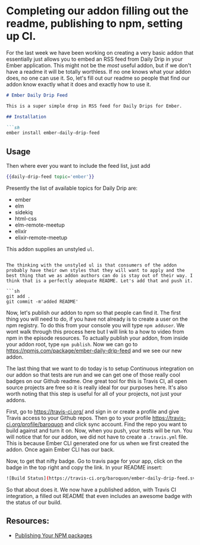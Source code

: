 # Completing our addon filling out the readme, publishing to npm, setting up CI.

For the last week we have been working on creating a very basic addon that essentially just allows you to embed an RSS feed from Daily Drip in your Ember application. This might not be the *most* useful addon, but if we don't have a readme it will be totally worthless. If no one knows what your addon does, no one can use it. So, let's fill out our readme so people that find our addon know exactly what it does and exactly how to use it.

```md
# Ember Daily Drip Feed

This is a super simple drop in RSS feed for Daily Drips for Ember.

## Installation

```sh
ember install ember-daily-drip-feed
```

## Usage

Then where ever you want to include the feed list, just add

```handlebars
{{daily-drip-feed topic='ember'}}
```

Presently the list of available topics for Daily Drip are:

* ember
* elm
* sidekiq
* html-css
* elm-remote-meetup
* elixir
* elixir-remote-meetup

This addon supplies an unstyled `ul`.
```

The thinking with the unstyled ul is that consumers of the addon probably have their own styles that they will want to apply and the best thing that we as addon authors can do is stay out of their way. I think that is a perfectly adequate README. Let's add that and push it.

```sh
git add .
git commit -m'added README'
```

Now, let's publish our addon to npm so that people can find it. The first thing you will need to do, if you have not already is to create a user on the npm registry. To do this from your console you will type `npm adduser`. We wont walk through this process here but I will link to a how to video from npm in the episode resources. To actually publish your addon, from inside your addon root, type `npm publish`. Now we can go to https://npmjs.com/package/ember-daily-drip-feed and we see our new addon.

The last thing that we want to do today is to setup Continuous integration on our addon so that tests are run and we can get one of those really cool badges on our Github readme. One great tool for this is Travis CI, all open source projects are free so it is really ideal for our purposes here. It's also worth noting that this step is useful for all of your projects, not just your addons.

First, go to https://travis-ci.org/ and sign in or create a profile and give Travis access to your Github repos. Then go to your profile https://travis-ci.org/profile/baroquon and click sync account. Find the repo you want to build against and turn it on. Now, when you push, your tests will be run. You will notice that for our addon, we did not have to create a `.travis.yml` file. This is because Ember CLI generated one for us when we first created the addon. Once again Ember CLI has our back.

Now, to get that nifty badge. Go to travis page for your app, click on the badge in the top right and copy the link. In your README insert:

```sh
![Build Status](https://travis-ci.org/baroquon/ember-daily-drip-feed.svg?branch=master)
```

So that about does it. We now have a published addon, with Travis CI integration, a filled out README that even includes an awesome badge with the status of our build.

## Resources:

* [Publishing Your NPM packages](https://docs.npmjs.com/getting-started/publishing-npm-packages)
